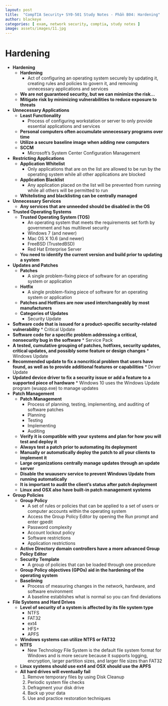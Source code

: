 ```yaml
---
layout: post
title:  "CompTIA Security+ SY0-501 Study Notes - Phần B04: Hardening"
author: blackeye
categories: [ exam, network security, comptia, study notes ]
image: assets/images/11.jpg
---
```

# Hardening
* **Hardening**
    * **Hardening**
        * Act of configuring an operating system securely by updating it, creating
        rules and policies to govern it, and removing unnecessary applications and services
    * **We are not guaranteed security, but we can minimize the risk…**
    * **Mitigate risk by minimizing vulnerabilities to reduce exposure to threats**
* **Unnecessary Applications**
    * **Least Functionality**
        * Process of configuring workstation or server to only provide essential applications and services
    * **Personal computers often accumulate unnecessary programs over time**
    * **Utilize a secure baseline image when adding new computers**
    * **SCCM**
        * Microsoft’s System Center Configuration Management
* **Restricting Applications**
    * **Application Whitelist**
        * Only applications that are on the list are allowed to be run by the
        operating system while all other applications are blocked
    * **Application Blacklist**
        * Any application placed on the list will be prevented from running while all others will be permitted to run
    * **Whitelisting and blacklisting can be centrally managed**
* **Unnecessary Services**
    * **Any services that are unneeded should be disabled in the OS**
* **Trusted Operating Systems**
    * **Trusted Operating System (TOS)**
        * An operating system that meets the requirements set forth by government and has multilevel security
        * Windows 7 (and newer)
        * Mac OS X 10.6 (and newer)
        * FreeBSD (TrustedBSD)
        * Red Hat Enterprise Server
    * **You need to identify the current version and build prior to updating a system**
* **Updates and Patches**
    * **Patches**
        * A single problem-fixing piece of software for an operating system or
        application
    * **Hotfix**
        * A single problem-fixing piece of software for an operating system or
        application
    * **Patches and Hotfixes are now used interchangeably by most manufacturers**
    * **Categories of Updates**
        * Security Update
* **Software code that is issued for a product-specific security-related vulnerability**
        * Critical Update
* **Software code for a specific problem addressing a critical, nonsecurity bug in the software**
        * Service Pack
* **A tested, cumulative grouping of patches, hotfixes, security updates, critical updates, and possibly some feature or design changes**
        * Windows Update
* **Recommended update to fix a noncritical problem that users have found, as well as to provide additional features or capabilities**
        * Driver Update
* **Updated device driver to fix a security issue or add a feature to a supported piece of hardware**
        * Windows 10 uses the Windows Update program (wuapp.exe) to manage updates
* **Patch Management**
    * **Patch Management**
        * Process of planning, testing, implementing, and auditing of software patches
        * Planning
        * Testing
        * Implementing
        * Auditing
    * **Verify it is compatible with your systems and plan for how you will test and deploy it**
    * **Always test a patch prior to automating its deployment**
    * **Manually or automatically deploy the patch to all your clients to implement it**
    * **Large organizations centrally manage updates through an update server**
    * **Disable the wuauserv service to prevent Windows Update from running automatically**
    * **It is important to audit the client’s status after patch deployment**
    * **Linux and OSX also have built-in patch management systems**
* **Group Policies**
    * **Group Policy**
        * A set of rules or policies that can be applied to a set of users or computer accounts within the operating system
        * Access the Group Policy Editor by opening the Run prompt and enter gpedit
        * Password complexity
        * Account lockout policy
        * Software restrictions
        * Application restrictions
    * **Active Directory domain controllers have a more advanced Group Policy Editor**
    * **Security Template**
        * A group of policies that can be loaded through one procedure
    * **Group Policy objectives (GPOs) aid in the hardening of the operating system**
    * **Baselining**
        * Process of measuring changes in the network, hardware, and software environment
        * A baseline establishes what is normal so you can find deviations
* **File Systems and Hard Drives**
    * **Level of security of a system is affected by its file system type**
        * NTFS
        * FAT32
        * ext4
        * HFS+
        * APFS
    * **Windows systems can utilize NTFS or FAT32**
    * **NTFS**
        * New Technology File System is the default file system format for Windows and is more secure because it supports logging, encryption, larger partition sizes, and larger file sizes than FAT32
    * **Linux systems should use ext4 and OSX should use the APFS**
    * **All hard drives will eventually fail**
        1. Remove temporary files by using Disk Cleanup
        2. Periodic system file checks
        3. Defragment your disk drive
        4. Back up your data
        5. Use and practice restoration techniques